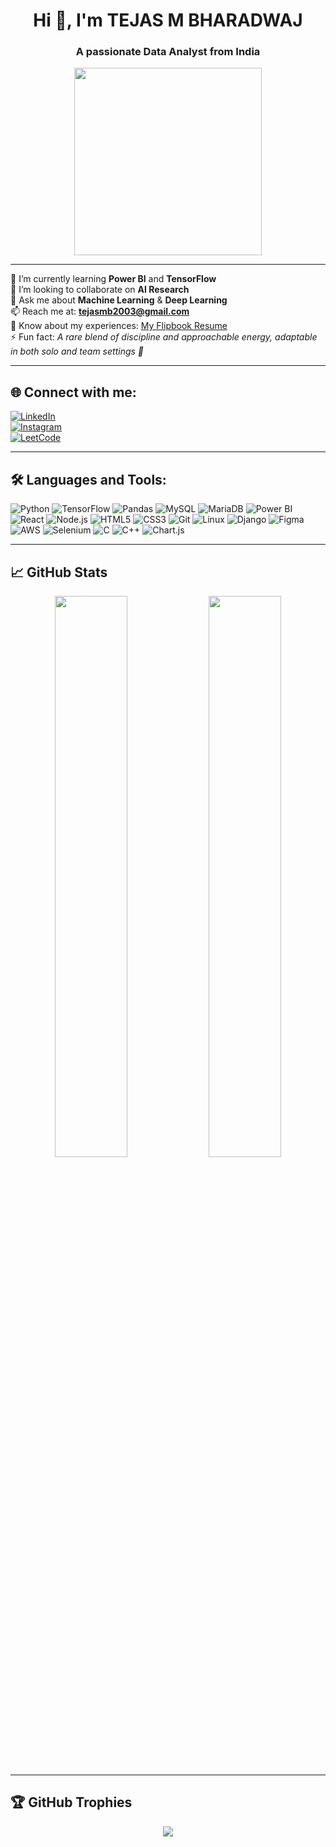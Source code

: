 <h1 align="center">Hi 👋, I'm TEJAS M BHARADWAJ</h1>
<h3 align="center">A passionate Data Analyst from India</h3>

<p align="center">
  <img src="https://media.giphy.com/media/qgQUggAC3Pfv687qPC/giphy.gif" width="300" />
</p>

---

🌱 I’m currently learning **Power BI** and **TensorFlow**  
👯 I’m looking to collaborate on **AI Research**  
💬 Ask me about **Machine Learning** & **Deep Learning**  
📫 Reach me at: **tejasmb2003@gmail.com**  
📄 Know about my experiences: [My Flipbook Resume](https://publuu.com/flip-book/702741/1562170)  
⚡ Fun fact: *A rare blend of discipline and approachable energy, adaptable in both solo and team settings 🙂*

---

## 🌐 Connect with me:

[![LinkedIn](https://img.shields.io/badge/-LinkedIn-blue?style=flat-square&logo=linkedin)](https://linkedin.com/in/sudhanvahp)  
[![Instagram](https://img.shields.io/badge/-Instagram-E4405F?style=flat-square&logo=instagram&logoColor=white)](https://instagram.com/sudhanva.100)  
[![LeetCode](https://img.shields.io/badge/-LeetCode-yellow?style=flat-square&logo=leetcode&logoColor=black)](https://leetcode.com/basic/)  

---

## 🛠️ Languages and Tools:

![Python](https://img.shields.io/badge/-Python-black?style=flat-square&logo=python)
![TensorFlow](https://img.shields.io/badge/-TensorFlow-black?style=flat-square&logo=tensorflow)
![Pandas](https://img.shields.io/badge/-Pandas-black?style=flat-square&logo=pandas)
![MySQL](https://img.shields.io/badge/-MySQL-black?style=flat-square&logo=mysql)
![MariaDB](https://img.shields.io/badge/-MariaDB-black?style=flat-square&logo=mariadb)
![Power BI](https://img.shields.io/badge/-PowerBI-F2C811?style=flat-square&logo=powerbi&logoColor=black)
![React](https://img.shields.io/badge/-React-black?style=flat-square&logo=react)
![Node.js](https://img.shields.io/badge/-Node.js-black?style=flat-square&logo=node.js)
![HTML5](https://img.shields.io/badge/-HTML5-black?style=flat-square&logo=html5)
![CSS3](https://img.shields.io/badge/-CSS3-black?style=flat-square&logo=css3)
![Git](https://img.shields.io/badge/-Git-black?style=flat-square&logo=git)
![Linux](https://img.shields.io/badge/-Linux-black?style=flat-square&logo=linux)
![Django](https://img.shields.io/badge/-Django-black?style=flat-square&logo=django)
![Figma](https://img.shields.io/badge/-Figma-black?style=flat-square&logo=figma)
![AWS](https://img.shields.io/badge/-AWS-black?style=flat-square&logo=amazonaws)
![Selenium](https://img.shields.io/badge/-Selenium-black?style=flat-square&logo=selenium)
![C](https://img.shields.io/badge/-C-black?style=flat-square&logo=c)
![C++](https://img.shields.io/badge/-C++-black?style=flat-square&logo=cpp)
![Chart.js](https://img.shields.io/badge/-Chart.js-black?style=flat-square&logo=chartdotjs)

---

## 📈 GitHub Stats

<p align="center">
  <img src="https://github-readme-stats.vercel.app/api?username=sudhanva100&show_icons=true&theme=tokyonight" width="48%" />
  <img src="https://github-readme-streak-stats.herokuapp.com/?user=sudhanva100&theme=tokyonight" width="48%" />
</p>

---

## 🏆 GitHub Trophies

<p align="center">
  <img src="https://github-profile-trophy.vercel.app/?username=sudhanva100&theme=radical&row=1" />
</p>
